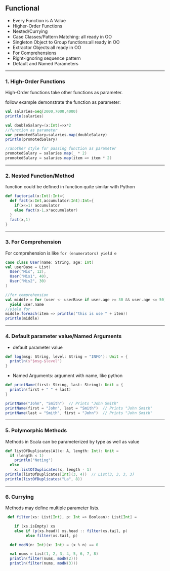 ## Functional 

- Every Function is A Value
- Higher-Order Functions
- Nested/Currying
- Case Classes/Pattern Matching: all ready in OO
- Singleton Object to Group functions:all ready in OO
- Extractor Objects:all ready in OO
- For Comprehensions
- Right-ignoring sequence pattern
- Default and Named Parameters 

---

### 1. High-Order Functions

High-Order functions take other functions as parameter.

follow example demonstrate the function as parameter:
```scala
val salaries=Seq(2000,7000,4000)
println(salaries)

val doubleSalary=(x:Int)=>x*2
//function as parameter
var promotedSalary=salaries.map(doubleSalary)
println(promotedSalary)

//another style for passing function as parameter
promotedSalary = salaries.map(_ * 2)
promotedSalary = salaries.map(item => item * 2)

```

---

### 2. Nested Function/Method

function could be defined in function
quite similar with Python

```scala
def factorial(x:Int):Int={
  def fact(x:Int,accumulator:Int):Int={
    if(x<=1) accumulator
    else fact(x-1,x*accumulator)
  }
  fact(x,1)
}
```
---

### 3. For Comprehension

For comprehension is like ```for (enumerators) yield e```

```scala
case class User(name: String, age: Int)
val userBase = List(
  User("Mis", 12),
  User("Mis1", 40),
  User("Mis2", 30)
)

//for comprehension
val middle = for (user <- userBase if user.age >= 30 && user.age <= 50)
  yield user.name
//yield for
middle.foreach(item => println("this is use " + item))
println(middle)
```

---

### 4. Default parameter value/Named Arguments

- default parameter value

```scala
def log(msg: String, level: String = "INFO"): Unit = {
  println(s"$msg-$level")
}
```

- Named Arguments: argument with name, like python

```scala
def printName(first: String, last: String): Unit = {
  println(first + " " + last)
}

printName("John", "Smith")  // Prints "John Smith"
printName(first = "John", last = "Smith")  // Prints "John Smith"
printName(last = "Smith", first = "John")  // Prints "John Smith"
```

--- 

### 5. Polymorphic Methods

Methods in Scala can be parameterized by type as well as value

```scala
def listOfDuplicates[A](x: A, length: Int): Unit =
  if (length < 1)
    println("Noting")
  else
    x::listOfDuplicates(x, length - 1)
println(listOfDuplicates[Int](3, 4))  // List(3, 3, 3, 3)
println(listOfDuplicates("La", 8)) 
```

---

### 6. Currying

Methods may define multiple parameter lists.

```scala
 def filter(xs: List[Int], p: Int => Boolean): List[Int] =

    if (xs.isEmpty) xs
    else if (p(xs.head)) xs.head :: filter(xs.tail, p)
         else filter(xs.tail, p)

  def modN(n: Int)(x: Int) = (x % n) == 0

  val nums = List(1, 2, 3, 4, 5, 6, 7, 8)
  println(filter(nums, modN(2)))
  println(filter(nums, modN(3)))
```







